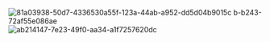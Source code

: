 ![81a03938-50d7-433![6530a55f-123a-44ab-a952-dd5d04b9015c](https://github.com/user-attachments/assets/32dd5a07-ade3-4c1e-89ab-fcce730feaac)
b-b243-72af55e086ae](https://github.com/user-attachments/assets/1bd8d2a3-1ed8-4b2d-807e-4dc19a756448)
![ab214147-7e23-49f0-aa34-a1f7257620dc](https://github.com/user-attachments/assets/bf7bbf8a-fdb4-4e57-a359-344fe7ce6d68)
